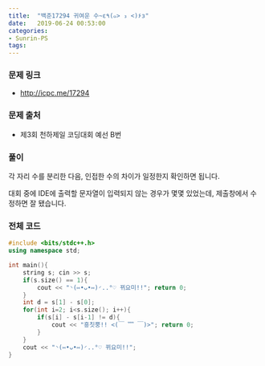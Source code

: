 ```yaml
---
title:  "백준17294 귀여운 수~ε٩(๑> ₃ <)۶з"
date:   2019-06-24 00:53:00
categories:
- Sunrin-PS
tags:
---
```


### 문제 링크
* http://icpc.me/17294

### 문제 출처
* 제3회 천하제일 코딩대회 예선 B번

### 풀이
각 자리 수를 분리한 다음, 인접한 수의 차이가 일정한지 확인하면 됩니다.

대회 중에 IDE에 출력할 문자열이 입력되지 않는 경우가 몇몇 있었는데, 제출창에서 수정하면 잘 됐습니다.

### 전체 코드
```cpp
#include <bits/stdc++.h>
using namespace std;

int main(){
	string s; cin >> s;
	if(s.size() == 1){
		cout << "◝(⑅•ᴗ•⑅)◜..°♡ 뀌요미!!"; return 0;
	}
	int d = s[1] - s[0];
	for(int i=2; i<s.size(); i++){
		if(s[i] - s[i-1] != d){
			cout << "흥칫뿡!! <(￣ ﹌ ￣)>"; return 0;
		}
	}
	cout << "◝(⑅•ᴗ•⑅)◜..°♡ 뀌요미!!";
}
```
